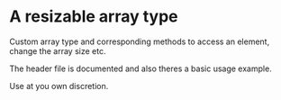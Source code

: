 # A resizable array type
Custom array type and corresponding methods to access an element, change the array size etc. 

The header file is documented and also theres a basic usage example.

Use at you own discretion.
